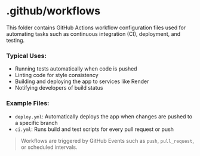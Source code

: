 # .github/workflows
This folder contains GitHub Actions workflow configuration files used for automating tasks such as continuous integration (CI), deployment, and testing.

### Typical Uses:
- Running tests automatically when code is pushed
- Linting code for style consistency
- Building and deploying the app to services like Render
- Notifying developers of build status

### Example Files:
- `deploy.yml`: Automatically deploys the app when changes are pushed to a specific branch
- `ci.yml`: Runs build and test scripts for every pull request or push

> Workflows are triggered by GitHub Events such as `push`, `pull_request`, or scheduled intervals.
